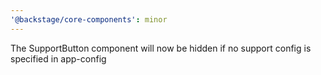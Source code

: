 ```yaml
---
'@backstage/core-components': minor
---
```


The SupportButton component will now be hidden if no support config is specified in app-config
